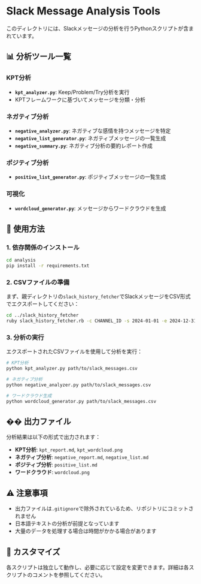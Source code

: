 # Slack Message Analysis Tools

このディレクトリには、Slackメッセージの分析を行うPythonスクリプトが含まれています。

## 📊 分析ツール一覧

### KPT分析
- **`kpt_analyzer.py`**: Keep/Problem/Try分析を実行
- KPTフレームワークに基づいてメッセージを分類・分析

### ネガティブ分析
- **`negative_analyzer.py`**: ネガティブな感情を持つメッセージを特定
- **`negative_list_generator.py`**: ネガティブメッセージの一覧生成
- **`negative_summary.py`**: ネガティブ分析の要約レポート作成

### ポジティブ分析
- **`positive_list_generator.py`**: ポジティブメッセージの一覧生成

### 可視化
- **`wordcloud_generator.py`**: メッセージからワードクラウドを生成

## 🚀 使用方法

### 1. 依存関係のインストール

```bash
cd analysis
pip install -r requirements.txt
```

### 2. CSVファイルの準備

まず、親ディレクトリの`slack_history_fetcher`でSlackメッセージをCSV形式でエクスポートしてください：

```bash
cd ../slack_history_fetcher
ruby slack_history_fetcher.rb -c CHANNEL_ID -s 2024-01-01 -e 2024-12-31
```

### 3. 分析の実行

エクスポートされたCSVファイルを使用して分析を実行：

```bash
# KPT分析
python kpt_analyzer.py path/to/slack_messages.csv

# ネガティブ分析
python negative_analyzer.py path/to/slack_messages.csv

# ワードクラウド生成
python wordcloud_generator.py path/to/slack_messages.csv
```

## �� 出力ファイル

分析結果は以下の形式で出力されます：

- **KPT分析**: `kpt_report.md`, `kpt_wordcloud.png`
- **ネガティブ分析**: `negative_report.md`, `negative_list.md`
- **ポジティブ分析**: `positive_list.md`
- **ワードクラウド**: `wordcloud.png`

## ⚠️ 注意事項

- 出力ファイルは`.gitignore`で除外されているため、リポジトリにコミットされません
- 日本語テキストの分析が前提となっています
- 大量のデータを処理する場合は時間がかかる場合があります

## 🔧 カスタマイズ

各スクリプトは独立して動作し、必要に応じて設定を変更できます。詳細は各スクリプトのコメントを参照してください。
